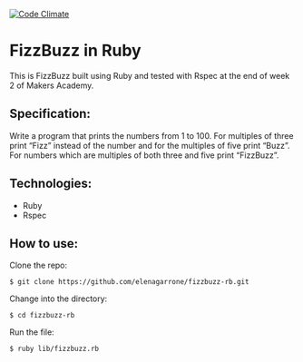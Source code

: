 [![Code Climate](https://codeclimate.com/github/elenagarrone/fizzbuzz-rb/badges/gpa.svg)](https://codeclimate.com/github/elenagarrone/fizzbuzz-rb)

FizzBuzz in Ruby
================

This is FizzBuzz built using Ruby and tested with Rspec at the end of week 2 of Makers Academy.

Specification:
--------------
Write a program that prints the numbers from 1 to 100. For multiples of three print “Fizz” instead of the number and for the multiples of five print “Buzz”. For numbers which are multiples of both three and five print “FizzBuzz”.

Technologies:
------------
- Ruby
- Rspec

How to use:
-----------
Clone the repo:
```shell
$ git clone https://github.com/elenagarrone/fizzbuzz-rb.git
```
Change into the directory:
```shell
$ cd fizzbuzz-rb
```
Run the file:
```shell
$ ruby lib/fizzbuzz.rb
```
